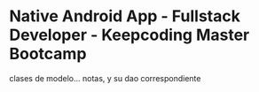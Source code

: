 # Native Android App - Fullstack Developer - Keepcoding Master Bootcamp


clases de modelo...
notas, y su dao correspondiente
